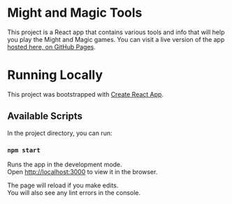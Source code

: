 # Might and Magic Tools

This project is a React app that contains various tools and info that will help you play the Might and Magic games. You can visit a live version of the app [hosted here, on GitHub Pages](https://jschnurer.github.io/mm-tools).

# Running Locally

This project was bootstrapped with [Create React App](https://github.com/facebook/create-react-app).

## Available Scripts

In the project directory, you can run:

### `npm start`

Runs the app in the development mode.<br />
Open [http://localhost:3000](http://localhost:3000) to view it in the browser.

The page will reload if you make edits.<br />
You will also see any lint errors in the console.
